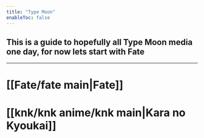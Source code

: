 ```yaml
---
title: "Type Moon"
enableToc: false
---
```


## This is a guide to hopefully all Type Moon media one day, for now lets start with Fate

***

# [[Fate/fate main|Fate]]
# [[knk/knk anime/knk main|Kara no Kyoukai]]

